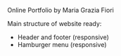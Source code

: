 Online Portfolio by Maria Grazia Fiori

Main structure of website ready:
- Header and footer (responsive)
- Hamburger menu (responsive)
